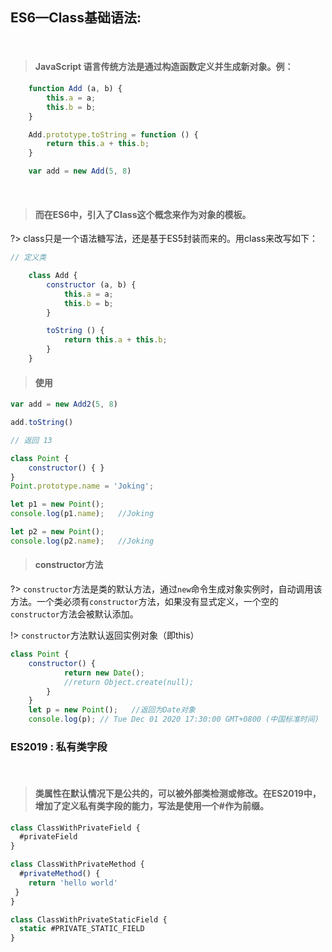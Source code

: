 ## ES6—Class基础语法:

<br>

>#### JavaScript 语言传统方法是通过构造函数定义并生成新对象。例：
```javascript
    function Add (a, b) {
        this.a = a;
        this.b = b;
    }

    Add.prototype.toString = function () {
        return this.a + this.b;
    }

    var add = new Add(5, 8)

```
<br>

>#### 而在ES6中，引入了Class这个概念来作为对象的模板。

?>  class只是一个语法糖写法，还是基于ES5封装而来的。用class来改写如下：

```javascript
// 定义类

    class Add {
        constructor (a, b) {
            this.a = a;
            this.b = b;
        }

        toString () {
            return this.a + this.b;
        }
    }
```

>#### 使用
```javascript
var add = new Add2(5, 8)

add.toString()

// 返回 13
```
```javascript
class Point {
    constructor() { }
}
Point.prototype.name = 'Joking';

let p1 = new Point();
console.log(p1.name);   //Joking

let p2 = new Point();
console.log(p2.name);   //Joking
```
>#### constructor方法

?> `constructor`方法是类的默认方法，通过`new`命令生成对象实例时，自动调用该方法。一个类必须有`constructor`方法，如果没有显式定义，一个空的`constructor`方法会被默认添加。

!> `constructor`方法默认返回实例对象（即this）

```javascript
class Point {
	constructor() {
	        return new Date();
	        //return Object.create(null);
	    }
    }
	let p = new Point();   //返回为Date对象
	console.log(p); // Tue Dec 01 2020 17:30:00 GMT+0800 (中国标准时间)
```

### ES2019 : 私有类字段

<br>

>#### 类属性在默认情况下是公共的，可以被外部类检测或修改。在ES2019中，增加了定义私有类字段的能力，写法是使用一个#作为前缀。

```javascript
class ClassWithPrivateField {
  #privateField
}

class ClassWithPrivateMethod {
  #privateMethod() { 
    return 'hello world'
 }
}

class ClassWithPrivateStaticField {
  static #PRIVATE_STATIC_FIELD
}
```


<style>
@import url('static/css/code2.css');
</style>